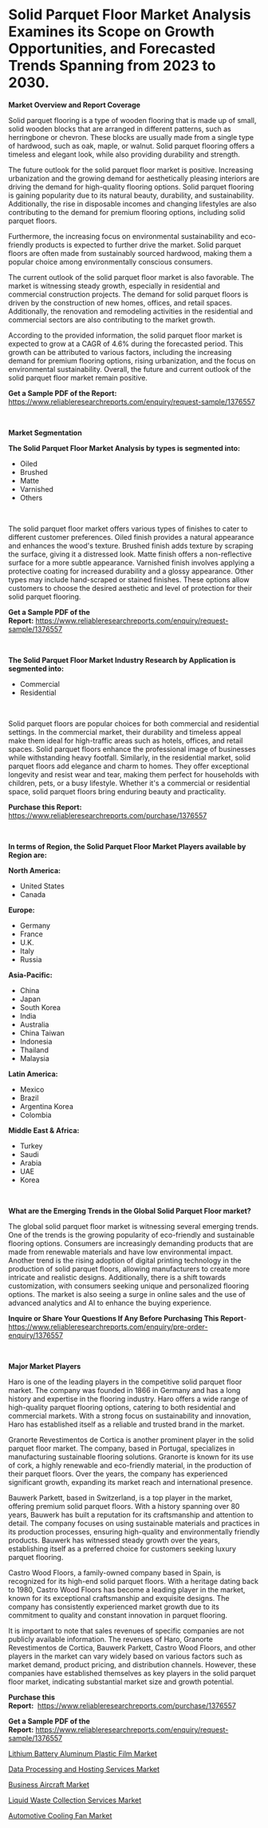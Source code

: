 <p><h1>Solid Parquet Floor Market Analysis Examines its Scope on Growth Opportunities, and Forecasted Trends Spanning from 2023 to 2030.</h1></p><p><strong>Market Overview and Report Coverage</strong></p>
<p><p>Solid parquet flooring is a type of wooden flooring that is made up of small, solid wooden blocks that are arranged in different patterns, such as herringbone or chevron. These blocks are usually made from a single type of hardwood, such as oak, maple, or walnut. Solid parquet flooring offers a timeless and elegant look, while also providing durability and strength.</p><p>The future outlook for the solid parquet floor market is positive. Increasing urbanization and the growing demand for aesthetically pleasing interiors are driving the demand for high-quality flooring options. Solid parquet flooring is gaining popularity due to its natural beauty, durability, and sustainability. Additionally, the rise in disposable incomes and changing lifestyles are also contributing to the demand for premium flooring options, including solid parquet floors.</p><p>Furthermore, the increasing focus on environmental sustainability and eco-friendly products is expected to further drive the market. Solid parquet floors are often made from sustainably sourced hardwood, making them a popular choice among environmentally conscious consumers.</p><p>The current outlook of the solid parquet floor market is also favorable. The market is witnessing steady growth, especially in residential and commercial construction projects. The demand for solid parquet floors is driven by the construction of new homes, offices, and retail spaces. Additionally, the renovation and remodeling activities in the residential and commercial sectors are also contributing to the market growth.</p><p>According to the provided information, the solid parquet floor market is expected to grow at a CAGR of 4.6% during the forecasted period. This growth can be attributed to various factors, including the increasing demand for premium flooring options, rising urbanization, and the focus on environmental sustainability. Overall, the future and current outlook of the solid parquet floor market remain positive.</p></p>
<p><strong>Get a Sample PDF of the Report:</strong> <a href="https://www.reliableresearchreports.com/enquiry/request-sample/1376557">https://www.reliableresearchreports.com/enquiry/request-sample/1376557</a></p>
<p>&nbsp;</p>
<p><strong>Market Segmentation</strong></p>
<p><strong>The Solid Parquet Floor Market Analysis by types is segmented into:</strong></p>
<p><ul><li>Oiled</li><li>Brushed</li><li>Matte</li><li>Varnished</li><li>Others</li></ul></p>
<p>&nbsp;</p>
<p><p>The solid parquet floor market offers various types of finishes to cater to different customer preferences. Oiled finish provides a natural appearance and enhances the wood's texture. Brushed finish adds texture by scraping the surface, giving it a distressed look. Matte finish offers a non-reflective surface for a more subtle appearance. Varnished finish involves applying a protective coating for increased durability and a glossy appearance. Other types may include hand-scraped or stained finishes. These options allow customers to choose the desired aesthetic and level of protection for their solid parquet flooring.</p></p>
<p><strong>Get a Sample PDF of the Report:</strong>&nbsp;<a href="https://www.reliableresearchreports.com/enquiry/request-sample/1376557">https://www.reliableresearchreports.com/enquiry/request-sample/1376557</a></p>
<p>&nbsp;</p>
<p><strong>The Solid Parquet Floor Market Industry Research by Application is segmented into:</strong></p>
<p><ul><li>Commercial</li><li>Residential</li></ul></p>
<p>&nbsp;</p>
<p><p>Solid parquet floors are popular choices for both commercial and residential settings. In the commercial market, their durability and timeless appeal make them ideal for high-traffic areas such as hotels, offices, and retail spaces. Solid parquet floors enhance the professional image of businesses while withstanding heavy footfall. Similarly, in the residential market, solid parquet floors add elegance and charm to homes. They offer exceptional longevity and resist wear and tear, making them perfect for households with children, pets, or a busy lifestyle. Whether it's a commercial or residential space, solid parquet floors bring enduring beauty and practicality.</p></p>
<p><strong>Purchase this Report:</strong>&nbsp; <a href="https://www.reliableresearchreports.com/purchase/1376557">https://www.reliableresearchreports.com/purchase/1376557</a></p>
<p>&nbsp;</p>
<p><strong>In terms of Region, the Solid Parquet Floor Market Players available by Region are:</strong></p>
<p>
    <p> <strong> North America: </strong>
        <ul>
            <li>United States</li>
            <li>Canada</li>
        </ul>
        </p> 
    <p> <strong> Europe: </strong>
        <ul>
            <li>Germany</li>
            <li>France</li>
            <li>U.K.</li>
            <li>Italy</li>
            <li>Russia</li>
        </ul>
        </p> 
    <p> <strong> Asia-Pacific: </strong>
        <ul>
            <li>China</li>
            <li>Japan</li>
            <li>South Korea</li>
            <li>India</li>
            <li>Australia</li>
            <li>China Taiwan</li>
            <li>Indonesia</li>
            <li>Thailand</li>
            <li>Malaysia</li>
        </ul>
        </p> 
    <p> <strong> Latin America: </strong>
        <ul>
            <li>Mexico</li>
            <li>Brazil</li>
            <li>Argentina Korea</li>
            <li>Colombia</li>
        </ul>
        </p> 
    <p> <strong> Middle East & Africa: </strong>
        <ul>
            <li>Turkey</li>
            <li>Saudi</li>
            <li>Arabia</li>
            <li>UAE</li>
            <li>Korea</li>
        </ul>
    </p>
    </p>
<p>&nbsp;</p>
<p><strong>What are the Emerging Trends in the Global Solid Parquet Floor market?</strong></p>
<p><p>The global solid parquet floor market is witnessing several emerging trends. One of the trends is the growing popularity of eco-friendly and sustainable flooring options. Consumers are increasingly demanding products that are made from renewable materials and have low environmental impact. Another trend is the rising adoption of digital printing technology in the production of solid parquet floors, allowing manufacturers to create more intricate and realistic designs. Additionally, there is a shift towards customization, with consumers seeking unique and personalized flooring options. The market is also seeing a surge in online sales and the use of advanced analytics and AI to enhance the buying experience.</p></p>
<p><strong>Inquire or Share Your Questions If Any Before Purchasing This Report</strong>- <a href="https://www.reliableresearchreports.com/enquiry/pre-order-enquiry/1376557">https://www.reliableresearchreports.com/enquiry/pre-order-enquiry/1376557</a></p>
<p>&nbsp;</p>
<p><strong>Major Market Players</strong></p>
<p><p>Haro is one of the leading players in the competitive solid parquet floor market. The company was founded in 1866 in Germany and has a long history and expertise in the flooring industry. Haro offers a wide range of high-quality parquet flooring options, catering to both residential and commercial markets. With a strong focus on sustainability and innovation, Haro has established itself as a reliable and trusted brand in the market.</p><p>Granorte Revestimentos de Cortica is another prominent player in the solid parquet floor market. The company, based in Portugal, specializes in manufacturing sustainable flooring solutions. Granorte is known for its use of cork, a highly renewable and eco-friendly material, in the production of their parquet floors. Over the years, the company has experienced significant growth, expanding its market reach and international presence.</p><p>Bauwerk Parkett, based in Switzerland, is a top player in the market, offering premium solid parquet floors. With a history spanning over 80 years, Bauwerk has built a reputation for its craftsmanship and attention to detail. The company focuses on using sustainable materials and practices in its production processes, ensuring high-quality and environmentally friendly products. Bauwerk has witnessed steady growth over the years, establishing itself as a preferred choice for customers seeking luxury parquet flooring.</p><p>Castro Wood Floors, a family-owned company based in Spain, is recognized for its high-end solid parquet floors. With a heritage dating back to 1980, Castro Wood Floors has become a leading player in the market, known for its exceptional craftsmanship and exquisite designs. The company has consistently experienced market growth due to its commitment to quality and constant innovation in parquet flooring.</p><p>It is important to note that sales revenues of specific companies are not publicly available information. The revenues of Haro, Granorte Revestimentos de Cortica, Bauwerk Parkett, Castro Wood Floors, and other players in the market can vary widely based on various factors such as market demand, product pricing, and distribution channels. However, these companies have established themselves as key players in the solid parquet floor market, indicating substantial market size and growth potential.</p></p>
<p><strong>Purchase this Report:</strong>&nbsp;&nbsp;<a href="https://www.reliableresearchreports.com/purchase/1376557">https://www.reliableresearchreports.com/purchase/1376557</a></p>
<p></p>
<p><strong>Get a Sample PDF of the Report:</strong>&nbsp;<a href="https://www.reliableresearchreports.com/enquiry/request-sample/1376557">https://www.reliableresearchreports.com/enquiry/request-sample/1376557</a></p>
<p><p><a href="https://www.linkedin.com/pulse/lithium-battery-aluminum-plastic-film-market-insights-players-dq6ff/">Lithium Battery Aluminum Plastic Film Market</a></p><p><a href="https://github.com/Chiragrp24/Market-Research-Report-List-1/blob/main/data-processing-and-hosting-services-market.md">Data Processing and Hosting Services Market</a></p><p><a href="https://medium.com/@emmyrolfson8689/analyzing-business-aircraft-market-global-industry-perspective-and-forecast-2023-to-2030-fd98b99c17e3">Business Aircraft Market</a></p><p><a href="https://github.com/Chiragrp23/Market-Research-Report-List-1/blob/main/liquid-waste-collection-services-market.md">Liquid Waste Collection Services Market</a></p><p><a href="https://medium.com/@ginawindler1965/decoding-automotive-cooling-fan-market-metrics-market-share-trends-and-growth-patterns-397754f9906d">Automotive Cooling Fan Market</a></p></p>